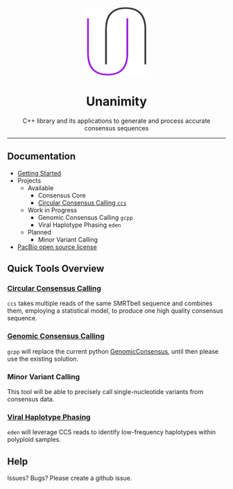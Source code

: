 <p align="center">
  <img src="doc/img/unanimity.png" alt="unanimity logo"/>
</p>
<h1 align="center">Unanimity</h1>
<p align="center">C++ library and its applications to generate and process accurate consensus sequences</p>

***
## Documentation

 - [Getting Started](doc/INSTALL.md)
 - Projects
   - Available
     - Consensus Core
     - [Circular Consensus Calling `ccs`](doc/PBCCS.md)
   - Work in Progress
     - Genomic Consensus Calling `gcpp`
     - Viral Haplotype Phasing `eden`
   - Planned
     - Minor Variant Calling
 - [PacBio open source license](LICENSE)

## Quick Tools Overview

### [Circular Consensus Calling](doc/PBCCS.md)

`ccs` takes multiple reads of the same SMRTbell sequence and combines 
them, employing a statistical model, to produce one high quality consensus sequence.
    
### [Genomic Consensus Calling](doc/GCPP.md)

`gcpp` will replace the current python [GenomicConsensus](https://github.com/PacificBiosciences/GenomicConsensus), until then please use the existing solution.

### Minor Variant Calling

This tool will be able to precisely call single-nucleotide variants from consensus data.

### [Viral Haplotype Phasing](doc/EDEN.md)

`eden` will leverage CCS reads to identify low-frequency haplotypes within polyploid samples.

## Help

Issues? Bugs? Please create a github issue.
